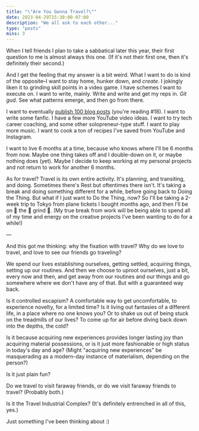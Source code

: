 ```yaml
---
title: "\"Are You Gonna Travel?\""
date: 2023-04-29T15:30:00-07:00
description: "We all ask to each other..."
type: "posts"
mins: 3
---
```


When I tell friends I plan to take a sabbatical later this year, their first question to me is almost always this one. (If it's not their first one, then it's definitely their second.)

And I get the feeling that my answer is a bit weird. What I want to do is kind of the opposite–I want to stay home, hunker down, and _create_. I jokingly liken it to grinding skill points in a video game. I have schemes I want to execute on. I want to write, mainly. Write and write and get my reps in. _Git gud_. See what patterns emerge, and then go from there.

I want to eventually [publish 100 blog posts](https://twitter.com/billyisyoung/status/1148394257486471169) (you're reading #18). I want to write some fanfic. I have a few more YouTube video ideas. I want to try tech career coaching, and some other solopreneur-type stuff. I want to play more music. I want to cook a ton of recipes I've saved from YouTube and Instagram.

I want to live 6 months at a time, because who knows where I'll be 6 months from now. Maybe one thing takes off and I double-down on it, or maybe nothing does (yet). Maybe I decide to keep working at my personal projects and not return to work for another 6 months. 

As for travel? Travel is its own entire activity. It's planning, and transiting, and doing. Sometimes there's Rest but oftentimes there isn't. It's taking a break and doing something different for a while, before going back to Doing the Thing. But what if I just want to Do the Thing, now? So I'll be taking a 2-week trip to Tokyo from plane tickets I bought months ago, and then I'll be on 👏 the 👏 grind 👏. (My true break from work will be being able to spend all of my time and energy on the creative projects I've been wanting to do for a while!)

—

And this got me thinking: why the fixation with travel? Why do we love to travel, and love to see our friends go traveling?

We spend our lives establishing ourselves, getting settled, acquiring things, setting up our routines. And then we choose to uproot ourselves, just a bit, every now and then, and get away from our routines and our things and go somewhere where we don't have any of that.  But with a guaranteed way back.

Is it controlled escapism? A comfortable way to get uncomfortable, to experience novelty, for a limited time? Is it living out fantasies of a different life, in a place where no one knows you? Or to shake us out of being stuck on the treadmills of our lives? To come up for air before diving back down into the depths, the cold?

Is it because acquiring new experiences provides longer lasting joy than acquiring material possessions, or is it just more fashionable or high status in today's day and age? (Might "acquiring new experiences" be masquerading as a modern-day instance of materialism, depending on the person?)

Is it just plain fun?

Do we travel to visit faraway friends, or do we visit faraway friends to travel? (Probably both.)

Is it the Travel Industrial Complex? (It's definitely entrenched in all of this, yes.)

Just something I've been thinking about :)
